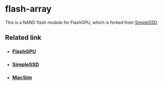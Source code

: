 # flash-array

This is a NAND flash module for FlashGPU, which is forked from [SimpleSSD](http://simplessd.camelab.org/).

## Related link
* ### [FlashGPU](https://github.com/FlashGPU/FlashGPU-srccode)
* ### [SimpleSSD](http://simplessd.camelab.org/)
* ### [MacSim](https://github.com/gthparch/macsim)
